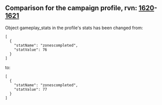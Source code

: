 ## Comparison for the campaign profile, rvn: [1620](https://github.com/PRO100KatYT/FortniteProfileRevisions/tree/main/profiles/campaign/1620%20campaign.json)-[1621](https://github.com/PRO100KatYT/FortniteProfileRevisions/tree/main/profiles/campaign/1621%20campaign.json)

Object gameplay_stats in the profile's stats has been changed from:

```
[
  {
    "statName": "zonescompleted",
    "statValue": 76
  }
]
```

to:

```
[
  {
    "statName": "zonescompleted",
    "statValue": 77
  }
]
```

<br><br>
